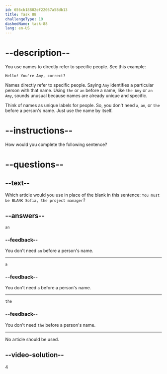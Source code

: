 ```yaml
---
id: 656cb18802ef22057a58db13
title: Task 88
challengeType: 19
dashedName: task-88
lang: en-US
---
```


# --description--

You use names to directly refer to specific people. See this example: 

`Hello! You're Amy, correct?`

Names directly refer to specific people. Saying `Amy` identifies a particular person with that name. Using `the` or `an` before a name, like `the Amy` or `an Amy`, sounds unusual because names are already unique and specific.
 
Think of names as unique labels for people. So, you don't need `a`, `an`, or `the` before a person's name. Just use the name by itself.

# --instructions--

How would you complete the following sentence?

# --questions--

## --text--

Which article would you use in place of the blank in this sentence: `You must be BLANK Sofia, the project manager`?

## --answers--

`an`

### --feedback--

You don't need `an` before a person's name.

---

`a`

### --feedback--

You don't need `a` before a person's name.

---

`the`

### --feedback--

You don't need `the` before a person's name.

---

No article should be used.

## --video-solution--

4
